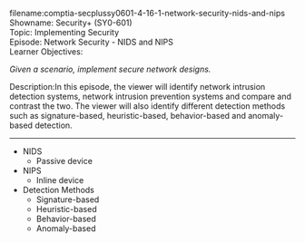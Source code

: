 filename:comptia-secplussy0601-4-16-1-network-security-nids-and-nips  
Showname: Security+ \(SY0-601\)  
Topic: Implementing Security  
Episode: Network Security - NIDS and NIPS  
Learner Objectives:  
  

*Given a scenario, implement secure network designs.*

Description:In this episode, the viewer will identify network intrusion detection systems, network intrusion prevention systems and compare and contrast the two. The viewer will also identify different detection methods such as signature-based, heuristic-based, behavior-based and anomaly-based detection.

-------

* NIDS
	+ Passive device
* NIPS
	+ Inline device
* Detection Methods
	+ Signature-based
	+ Heuristic-based
	+ Behavior-based
	+ Anomaly-based
